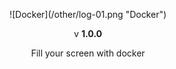 <p align="center">![Docker](/other/log-01.png "Docker") </p>

<p align="center">v <strong>1.0.0</strong> </p>

<p align="center">Fill your screen with docker</p>
